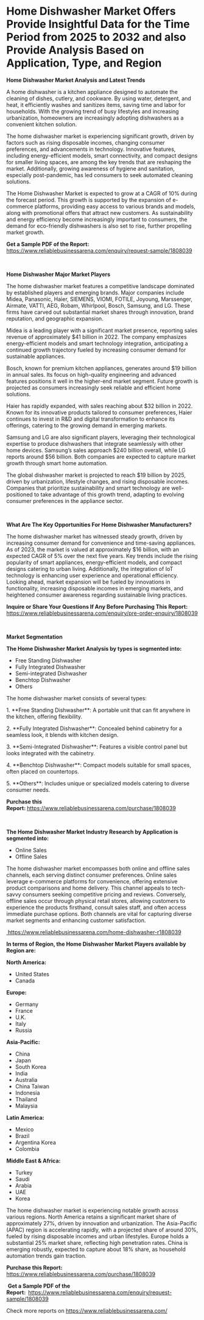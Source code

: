 <p><h1>Home Dishwasher Market Offers Provide Insightful Data for the Time Period from 2025 to 2032 and also Provide Analysis Based on Application, Type, and Region</h1></p><p><strong>Home Dishwasher Market Analysis and Latest Trends</strong></p>
<p><p>A home dishwasher is a kitchen appliance designed to automate the cleaning of dishes, cutlery, and cookware. By using water, detergent, and heat, it efficiently washes and sanitizes items, saving time and labor for households. With the growing trend of busy lifestyles and increasing urbanization, homeowners are increasingly adopting dishwashers as a convenient kitchen solution.</p><p>The home dishwasher market is experiencing significant growth, driven by factors such as rising disposable incomes, changing consumer preferences, and advancements in technology. Innovative features, including energy-efficient models, smart connectivity, and compact designs for smaller living spaces, are among the key trends that are reshaping the market. Additionally, growing awareness of hygiene and sanitation, especially post-pandemic, has led consumers to seek automated cleaning solutions.</p><p>The Home Dishwasher Market is expected to grow at a CAGR of 10% during the forecast period. This growth is supported by the expansion of e-commerce platforms, providing easy access to various brands and models, along with promotional offers that attract new customers. As sustainability and energy efficiency become increasingly important to consumers, the demand for eco-friendly dishwashers is also set to rise, further propelling market growth.</p></p>
<p><strong>Get a Sample PDF of the Report:&nbsp;</strong> <a href="https://www.reliablebusinessarena.com/enquiry/request-sample/1808039?utm_campaign=3170&utm_medium=2&utm_source=Github&utm_content=ia&utm_term=10042025&utm_id=home-dishwasher">https://www.reliablebusinessarena.com/enquiry/request-sample/1808039</a></p>
<p>&nbsp;</p>
<p><strong>Home Dishwasher Major Market Players</strong></p>
<p><p>The home dishwasher market features a competitive landscape dominated by established players and emerging brands. Major companies include Midea, Panasonic, Haier, SIEMENS, VIOMI, FOTILE, Joyoung, Marssenger, Airmate, VATTI, AEG, Robam, Whirlpool, Bosch, Samsung, and LG. These firms have carved out substantial market shares through innovation, brand reputation, and geographic expansion.</p><p>Midea is a leading player with a significant market presence, reporting sales revenue of approximately $41 billion in 2022. The company emphasizes energy-efficient models and smart technology integration, anticipating a continued growth trajectory fueled by increasing consumer demand for sustainable appliances.</p><p>Bosch, known for premium kitchen appliances, generates around $19 billion in annual sales. Its focus on high-quality engineering and advanced features positions it well in the higher-end market segment. Future growth is projected as consumers increasingly seek reliable and efficient home solutions.</p><p>Haier has rapidly expanded, with sales reaching about $32 billion in 2022. Known for its innovative products tailored to consumer preferences, Haier continues to invest in R&D and digital transformation to enhance its offerings, catering to the growing demand in emerging markets.</p><p>Samsung and LG are also significant players, leveraging their technological expertise to produce dishwashers that integrate seamlessly with other home devices. Samsung’s sales approach $240 billion overall, while LG reports around $56 billion. Both companies are expected to capture market growth through smart home automation.</p><p>The global dishwasher market is projected to reach $19 billion by 2025, driven by urbanization, lifestyle changes, and rising disposable incomes. Companies that prioritize sustainability and smart technology are well-positioned to take advantage of this growth trend, adapting to evolving consumer preferences in the appliance sector.</p></p>
<p>&nbsp;</p>
<p><strong>What Are The Key Opportunities For Home Dishwasher Manufacturers?</strong></p>
<p><p>The home dishwasher market has witnessed steady growth, driven by increasing consumer demand for convenience and time-saving appliances. As of 2023, the market is valued at approximately $16 billion, with an expected CAGR of 5% over the next five years. Key trends include the rising popularity of smart appliances, energy-efficient models, and compact designs catering to urban living. Additionally, the integration of IoT technology is enhancing user experience and operational efficiency. Looking ahead, market expansion will be fueled by innovations in functionality, increasing disposable incomes in emerging markets, and heightened consumer awareness regarding sustainable living practices.</p></p>
<p><strong>Inquire or Share Your Questions If Any Before Purchasing This Report:</strong> <a href="https://www.reliablebusinessarena.com/enquiry/pre-order-enquiry/1808039?utm_campaign=3170&utm_medium=2&utm_source=Github&utm_content=ia&utm_term=10042025&utm_id=home-dishwasher">https://www.reliablebusinessarena.com/enquiry/pre-order-enquiry/1808039</a></p>
<p>&nbsp;</p>
<p><strong>Market Segmentation</strong></p>
<p><strong>The Home Dishwasher Market Analysis by types is segmented into:</strong></p>
<p><ul><li>Free Standing Dishwasher</li><li>Fully Integrated Dishwasher</li><li>Semi-integrated Dishwasher</li><li>Benchtop Dishwasher</li><li>Others</li></ul></p>
<p><p>The home dishwasher market consists of several types: </p><p>1. **Free Standing Dishwasher**: A portable unit that can fit anywhere in the kitchen, offering flexibility.</p><p>   </p><p>2. **Fully Integrated Dishwasher**: Concealed behind cabinetry for a seamless look, it blends with kitchen design.</p><p>3. **Semi-Integrated Dishwasher**: Features a visible control panel but looks integrated with the cabinetry.</p><p>4. **Benchtop Dishwasher**: Compact models suitable for small spaces, often placed on countertops.</p><p>5. **Others**: Includes unique or specialized models catering to diverse consumer needs.</p></p>
<p><strong>Purchase this Report:&nbsp;</strong><a href="https://www.reliablebusinessarena.com/purchase/1808039?utm_campaign=3170&utm_medium=2&utm_source=Github&utm_content=ia&utm_term=10042025&utm_id=home-dishwasher">https://www.reliablebusinessarena.com/purchase/1808039</a></p>
<p>&nbsp;</p>
<p><strong>The Home Dishwasher Market Industry Research by Application is segmented into:</strong></p>
<p><ul><li>Online Sales</li><li>Offline Sales</li></ul></p>
<p><p>The home dishwasher market encompasses both online and offline sales channels, each serving distinct consumer preferences. Online sales leverage e-commerce platforms for convenience, offering extensive product comparisons and home delivery. This channel appeals to tech-savvy consumers seeking competitive pricing and reviews. Conversely, offline sales occur through physical retail stores, allowing customers to experience the products firsthand, consult sales staff, and often access immediate purchase options. Both channels are vital for capturing diverse market segments and enhancing customer satisfaction.</p></p>
<p><a href="https://www.reliablebusinessarena.com/home-dishwasher-r1808039?utm_campaign=3170&utm_medium=2&utm_source=Github&utm_content=ia&utm_term=10042025&utm_id=home-dishwasher">&nbsp;https://www.reliablebusinessarena.com/home-dishwasher-r1808039</a></p>
<p><strong>In terms of Region, the Home Dishwasher Market Players available by Region are:</strong></p>
<p>
    <p> <strong> North America: </strong>
        <ul>
            <li>United States</li>
            <li>Canada</li>
        </ul>
        </p> 
    <p> <strong> Europe: </strong>
        <ul>
            <li>Germany</li>
            <li>France</li>
            <li>U.K.</li>
            <li>Italy</li>
            <li>Russia</li>
        </ul>
        </p> 
    <p> <strong> Asia-Pacific: </strong>
        <ul>
            <li>China</li>
            <li>Japan</li>
            <li>South Korea</li>
            <li>India</li>
            <li>Australia</li>
            <li>China Taiwan</li>
            <li>Indonesia</li>
            <li>Thailand</li>
            <li>Malaysia</li>
        </ul>
        </p> 
    <p> <strong> Latin America: </strong>
        <ul>
            <li>Mexico</li>
            <li>Brazil</li>
            <li>Argentina Korea</li>
            <li>Colombia</li>
        </ul>
        </p> 
    <p> <strong> Middle East & Africa: </strong>
        <ul>
            <li>Turkey</li>
            <li>Saudi</li>
            <li>Arabia</li>
            <li>UAE</li>
            <li>Korea</li>
        </ul>
    </p>
    </p>
<p><p>The home dishwasher market is experiencing notable growth across various regions. North America retains a significant market share of approximately 27%, driven by innovation and urbanization. The Asia-Pacific (APAC) region is accelerating rapidly, with a projected share of around 30%, fueled by rising disposable incomes and urban lifestyles. Europe holds a substantial 25% market share, reflecting high penetration rates. China is emerging robustly, expected to capture about 18% share, as household automation trends gain traction.</p></p>
<p><strong>Purchase this Report: </strong><a href="https://www.reliablebusinessarena.com/purchase/1808039?utm_campaign=3170&utm_medium=2&utm_source=Github&utm_content=ia&utm_term=10042025&utm_id=home-dishwasher">https://www.reliablebusinessarena.com/purchase/1808039</a></p>
<p>&nbsp;<strong>Get a Sample PDF of the Report:&nbsp;&nbsp;</strong><a href="https://www.reliablebusinessarena.com/enquiry/request-sample/1808039?utm_campaign=3170&utm_medium=2&utm_source=Github&utm_content=ia&utm_term=10042025&utm_id=home-dishwasher">https://www.reliablebusinessarena.com/enquiry/request-sample/1808039</a></p>
<p><strong></strong></p>
<p>Check more reports on <a href="https://www.reliablebusinessarena.com/?utm_campaign=3170&utm_medium=2&utm_source=Github&utm_content=ia&utm_term=10042025&utm_id=home-dishwasher">https://www.reliablebusinessarena.com/</a></p>
